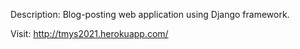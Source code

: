 Description:
Blog-posting web application using Django framework.

Visit:
http://tmys2021.herokuapp.com/

